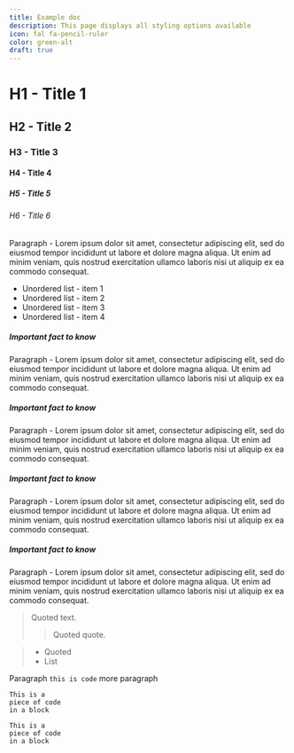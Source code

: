 ```yaml
---
title: Example doc
description: This page displays all styling options available
icon: fal fa-pencil-ruler
color: green-alt
draft: true
---
```



# H1 - Title 1

## H2 - Title 2

### H3 - Title 3

#### H4 - Title 4

##### H5 - Title 5

###### H6 - Title 6

Paragraph - Lorem ipsum dolor sit amet, consectetur adipiscing elit, sed do eiusmod tempor incididunt ut labore et dolore magna aliqua. Ut enim ad minim veniam, quis nostrud exercitation ullamco laboris nisi ut aliquip ex ea commodo consequat.

* Unordered list - item 1
* Unordered list - item 2
* Unordered list - item 3
* Unordered list - item 4

<div class="block-info blue">
    <h5><i class="far fa-info-circle"></i>Important fact to know</h5>
    <p>Paragraph - Lorem ipsum dolor sit amet, consectetur adipiscing elit, sed do eiusmod tempor incididunt ut labore et dolore magna aliqua. Ut enim ad minim veniam, quis nostrud exercitation ullamco laboris nisi ut aliquip ex ea commodo consequat.</p>
</div>

<div class="block-info pink">
    <h5><i class="far fa-exclamation-circle"></i>Important fact to know</h5>
    <p>Paragraph - Lorem ipsum dolor sit amet, consectetur adipiscing elit, sed do eiusmod tempor incididunt ut labore et dolore magna aliqua. Ut enim ad minim veniam, quis nostrud exercitation ullamco laboris nisi ut aliquip ex ea commodo consequat.</p>
</div>

<div class="block-info yellow">
    <h5><i class="far fa-exclamation-triangle"></i>Important fact to know</h5>
    <p>Paragraph - Lorem ipsum dolor sit amet, consectetur adipiscing elit, sed do eiusmod tempor incididunt ut labore et dolore magna aliqua. Ut enim ad minim veniam, quis nostrud exercitation ullamco laboris nisi ut aliquip ex ea commodo consequat.</p>
</div>

<div class="block-info green">
    <h5><i class="far fa-check-circle"></i>Important fact to know</h5>
    <p>Paragraph - Lorem ipsum dolor sit amet, consectetur adipiscing elit, sed do eiusmod tempor incididunt ut labore et dolore magna aliqua. Ut enim ad minim veniam, quis nostrud exercitation ullamco laboris nisi ut aliquip ex ea commodo consequat.</p>
</div>

> Quoted text.
> 
> > Quoted quote.

> * Quoted 
> * List


Paragraph `this is code` more paragraph

~~~~
This is a 
piece of code 
in a block
~~~~

```
This is a 
piece of code 
in a block
```